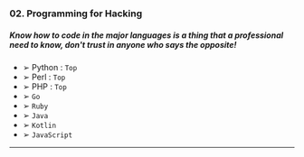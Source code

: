 ### 02. Programming for Hacking

##### Know how to code in the major languages is a thing that a professional need to know, don't trust in anyone who says the opposite!

  * ➢ Python : ``Top``
  * ➢ Perl : ``Top``
  * ➢ PHP : ``Top``
  * ➢ ``Go``
  * ➢ ``Ruby``
  * ➢ ``Java``
  * ➢ ``Kotlin``
  * ➢ ``JavaScript``

****
